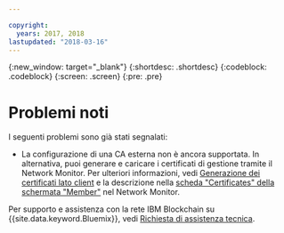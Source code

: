 ```yaml
---

copyright:
  years: 2017, 2018
lastupdated: "2018-03-16"
---
```


{:new_window: target="_blank"}
{:shortdesc: .shortdesc}
{:codeblock: .codeblock}
{:screen: .screen}
{:pre: .pre}


# Problemi noti

I seguenti problemi sono già stati segnalati:
- La configurazione di una CA esterna non è ancora supportata.  In alternativa, puoi generare e caricare i certificati di gestione tramite il Network Monitor. Per ulteriori informazioni, vedi [Generazione dei certificati lato client](v10_application.html#generating-the-client-side-certificates) e la descrizione nella [scheda "Certificates" della schermata "Member"](v10_dashboard.html#members) nel Network Monitor.

Per supporto e assistenza con la rete IBM Blockchain su {{site.data.keyword.Bluemix}}, vedi [Richiesta di assistenza tecnica](ibmblockchain_support.html).
